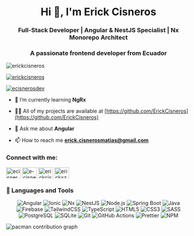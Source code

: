 <h1 align="center">Hi 👋, I'm Erick Cisneros</h1>
<h3 align="center">Full-Stack Developer | Angular & NestJS Specialist | Nx Monorepo Architect</h3>
<h3 align="center">A passionate frontend developer from Ecuador</h3>

<p align="left"> <img src="https://komarev.com/ghpvc/?username=erickcisneros&label=Profile%20views&color=0e75b6&style=flat" alt="erickcisneros" /> </p>

<p align="left"> <a href="https://github.com/ryo-ma/github-profile-trophy"><img src="https://github-profile-trophy.vercel.app/?username=erickcisneros" alt="erickcisneros" /></a> </p>

<p align="left"> <a href="https://twitter.com/ecisnerosdev" target="blank"><img src="https://img.shields.io/twitter/follow/ecisnerosdev?logo=twitter&style=for-the-badge" alt="ecisnerosdev" /></a> </p>

- 🌱 I’m currently learning **NgRx**

- 👨‍💻 All of my projects are available at [https://github.com/ErickCisneros](https://github.com/ErickCisneros)

- 💬 Ask me about **Angular**

- 📫 How to reach me **erick.cisnerosmatias@gmail.com**

<h3 align="left">Connect with me:</h3>
<p align="left">
<a href="https://twitter.com/ecisnerosdev" target="blank"><img align="center" src="https://raw.githubusercontent.com/rahuldkjain/github-profile-readme-generator/master/src/images/icons/Social/twitter.svg" alt="ecisnerosdev" height="30" width="40" /></a>
<a href="https://linkedin.com/in/e-cisneros" target="blank"><img align="center" src="https://raw.githubusercontent.com/rahuldkjain/github-profile-readme-generator/master/src/images/icons/Social/linked-in-alt.svg" alt="e-cisneros" height="30" width="40" /></a>
<a href="https://fb.com/erickcisne" target="blank"><img align="center" src="https://raw.githubusercontent.com/rahuldkjain/github-profile-readme-generator/master/src/images/icons/Social/facebook.svg" alt="erickcisne" height="30" width="40" /></a>
<a href="https://instagram.com/erickxz10" target="blank"><img align="center" src="https://raw.githubusercontent.com/rahuldkjain/github-profile-readme-generator/master/src/images/icons/Social/instagram.svg" alt="erickxz10" height="30" width="40" /></a>
</p>

<h3 align="left">🚀 Languages and Tools</h3>

<div align="center">
  <p>
    <img alt="Angular" src="https://img.shields.io/badge/-Angular-DD0031?style=flat-square&logo=angular&logoColor=white" />
    <img alt="Ionic" src="https://img.shields.io/badge/-Ionic-3880FF?style=flat-square&logo=ionic&logoColor=white" />
    <img alt="Nx" src="https://img.shields.io/badge/-Nx-143055?style=flat-square&logo=nx&logoColor=white" />
    <img alt="NestJS" src="https://img.shields.io/badge/-NestJS-ea2845?style=flat-square&logo=nestjs&logoColor=white" />
    <img alt="Node.js" src="https://img.shields.io/badge/-Node.js-43853D?style=flat-square&logo=node.js&logoColor=white" />
    <img alt="Spring Boot" src="https://img.shields.io/badge/-Spring_Boot-6DB33F?style=flat-square&logo=spring-boot&logoColor=white" />
    <img alt="Java" src="https://img.shields.io/badge/-Java-007396?style=flat-square&logo=java&logoColor=white" />
    <img alt="Firebase" src="https://img.shields.io/badge/-Firebase-FFCA28?style=flat-square&logo=firebase&logoColor=white" />
    <img alt="TailwindCSS" src="https://img.shields.io/badge/-Tailwind-38B2AC?style=flat-square&logo=tailwind-css&logoColor=white" />
    <img alt="TypeScript" src="https://img.shields.io/badge/-TypeScript-007ACC?style=flat-square&logo=typescript&logoColor=white" />
    <img alt="HTML5" src="https://img.shields.io/badge/-HTML5-E34F26?style=flat-square&logo=html5&logoColor=white" />
    <img alt="CSS3" src="https://img.shields.io/badge/-CSS3-1572B6?style=flat-square&logo=css3&logoColor=white" />
    <img alt="SASS" src="https://img.shields.io/badge/-Sass-CC6699?style=flat-square&logo=sass&logoColor=white" />
    <img alt="PostgreSQL" src="https://img.shields.io/badge/-PostgreSQL-336791?style=flat-square&logo=postgresql&logoColor=white" />
    <img alt="SQLite" src="https://img.shields.io/badge/-SQLite-003B57?style=flat-square&logo=sqlite&logoColor=white" />
    <img alt="Git" src="https://img.shields.io/badge/-Git-F05032?style=flat-square&logo=git&logoColor=white" />
    <img alt="GitHub Actions" src="https://img.shields.io/badge/-GitHub_Actions-2088FF?style=flat-square&logo=github-actions&logoColor=white" />
    <img alt="Prettier" src="https://img.shields.io/badge/-Prettier-F7B93E?style=flat-square&logo=prettier&logoColor=white" />
    <img alt="NPM" src="https://img.shields.io/badge/-NPM-CB3837?style=flat-square&logo=npm&logoColor=white" />
  </p>
</div>

<picture>
  <source media="(prefers-color-scheme: dark)" srcset="https://raw.githubusercontent.com/maurodesouza/maurodesouza/output/pacman-contribution-graph-dark.svg">
  <source media="(prefers-color-scheme: light)" srcset="https://raw.githubusercontent.com/maurodesouza/maurodesouza/output/pacman-contribution-graph.svg">
  <img alt="pacman contribution graph" src="https://raw.githubusercontent.com/maurodesouza/maurodesouza/output/pacman-contribution-graph.svg">
</picture>
